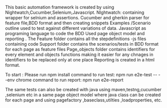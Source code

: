 This basic automation framework is created by using Nightwatch,Cucumber,Selenium,Javascript.
NIghtwatch: containing wrapper for selnium and assertions.
Cucumber and gherkin parser for feature file,BDD format and then creating snippets
Examples /Scenario outline used to test against different variations of data.
Javascript as programing language to code the BDD 
Used page object model and reporting .
The Feature folder contains all the stepdefinitions -js files containing code
Support folder contains the scenarios/tests in BDD format for each page as feature files
Page_objects folder contains identifiers for every element and objects functions making it
easier for any chnages in identifiers to be replaced only at one place
Reporting is created in a html format.

To start :
Please run npm install
command to run test: npm run e2e-test -- --env chrome
command to run report: npm run e2e-report




The same tests can also be created with java using maven,testng,cucumber ,selenium etc
in a same page object model where java class can be created for each page and using pagefactory ,baseclass,utilties ,loadproperties, etc. 
